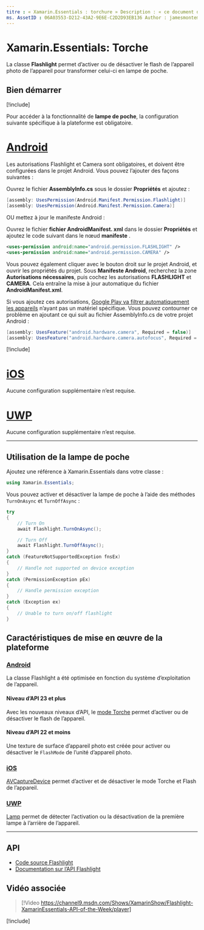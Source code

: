 ```yaml
---
titre : « Xamarin.Essentials : torchure » Description : « ce document décrit la classe de torche dans Xamarin.Essentials , qui a la possibilité d’allumer ou de sortir le flash de l’appareil photo de l’appareil pour la transformer en torche. »
ms. AssetID : 06A03553-D212-43A2-9E6E-C2D2D93EB136 Author : jamesmontemagno ms. Custom : vidéo ms. Author : Jamont ms. Date : 11/04/2018 No-Loc : [ Xamarin.Forms , Xamarin.Essentials ]
---
```


# <a name="xamarinessentials-flashlight"></a>Xamarin.Essentials: Torche

La classe **Flashlight** permet d’activer ou de désactiver le flash de l’appareil photo de l’appareil pour transformer celui-ci en lampe de poche.

## <a name="get-started"></a>Bien démarrer

[!include[](~/essentials/includes/get-started.md)]

Pour accéder à la fonctionnalité de **lampe de poche**, la configuration suivante spécifique à la plateforme est obligatoire.

# <a name="android"></a>[Android](#tab/android)

Les autorisations Flashlight et Camera sont obligatoires, et doivent être configurées dans le projet Android. Vous pouvez l’ajouter des façons suivantes :

Ouvrez le fichier **AssemblyInfo.cs** sous le dossier **Propriétés** et ajoutez :

```csharp
[assembly: UsesPermission(Android.Manifest.Permission.Flashlight)]
[assembly: UsesPermission(Android.Manifest.Permission.Camera)]
```

OU mettez à jour le manifeste Android :

Ouvrez le fichier **fichier AndroidManifest. xml** dans le dossier **Propriétés** et ajoutez le code suivant dans le nœud **manifeste** .

```xml
<uses-permission android:name="android.permission.FLASHLIGHT" />
<uses-permission android:name="android.permission.CAMERA" />
```

Vous pouvez également cliquer avec le bouton droit sur le projet Android, et ouvrir les propriétés du projet. Sous **Manifeste Android**, recherchez la zone **Autorisations nécessaires**, puis cochez les autorisations **FLASHLIGHT** et **CAMERA**. Cela entraîne la mise à jour automatique du fichier **AndroidManifest.xml**.

Si vous ajoutez ces autorisations, [Google Play va filtrer automatiquement les appareils](https://developer.android.com/guide/topics/manifest/uses-feature-element.html#permissions-features) n’ayant pas un matériel spécifique. Vous pouvez contourner ce problème en ajoutant ce qui suit au fichier AssemblyInfo.cs de votre projet Android :

```csharp
[assembly: UsesFeature("android.hardware.camera", Required = false)]
[assembly: UsesFeature("android.hardware.camera.autofocus", Required = false)]
```

[!include[](~/essentials/includes/android-permissions.md)]

# <a name="ios"></a>[iOS](#tab/ios)

Aucune configuration supplémentaire n’est requise.

# <a name="uwp"></a>[UWP](#tab/uwp)

Aucune configuration supplémentaire n’est requise.

-----

## <a name="using-flashlight"></a>Utilisation de la lampe de poche

Ajoutez une référence à Xamarin.Essentials dans votre classe :

```csharp
using Xamarin.Essentials;
```

Vous pouvez activer et désactiver la lampe de poche à l’aide des méthodes `TurnOnAsync` et `TurnOffAsync` :

```csharp
try
{
    // Turn On
    await Flashlight.TurnOnAsync();

    // Turn Off
    await Flashlight.TurnOffAsync();
}
catch (FeatureNotSupportedException fnsEx)
{
    // Handle not supported on device exception
}
catch (PermissionException pEx)
{
    // Handle permission exception
}
catch (Exception ex)
{
    // Unable to turn on/off flashlight
}
```

## <a name="platform-implementation-specifics"></a>Caractéristiques de mise en œuvre de la plateforme

### <a name="android"></a>[Android](#tab/android)

La classe Flashlight a été optimisée en fonction du système d’exploitation de l’appareil.

#### <a name="api-level-23-and-higher"></a>Niveau d’API 23 et plus

Avec les nouveaux niveaux d’API, le [mode Torche](https://developer.android.com/reference/android/hardware/camera2/CameraManager.html#setTorchMode) permet d’activer ou de désactiver le flash de l’appareil.

#### <a name="api-level-22-and-lower"></a>Niveau d’API 22 et moins

Une texture de surface d’appareil photo est créée pour activer ou désactiver le `FlashMode` de l’unité d’appareil photo.

### <a name="ios"></a>[iOS](#tab/ios)

[AVCaptureDevice](xref:AVFoundation.AVCaptureDevice) permet d’activer et de désactiver le mode Torche et Flash de l’appareil.

### <a name="uwp"></a>[UWP](#tab/uwp)

[Lamp](https://docs.microsoft.com/uwp/api/windows.devices.lights.lamp) permet de détecter l’activation ou la désactivation de la première lampe à l’arrière de l’appareil.

-----

## <a name="api"></a>API

- [Code source Flashlight](https://github.com/xamarin/Essentials/tree/master/Xamarin.Essentials/Flashlight)
- [Documentation sur l’API Flashlight](xref:Xamarin.Essentials.Flashlight)

## <a name="related-video"></a>Vidéo associée

> [!Video https://channel9.msdn.com/Shows/XamarinShow/Flashlight-XamarinEssentials-API-of-the-Week/player]

[!include[](~/essentials/includes/xamarin-show-essentials.md)]
